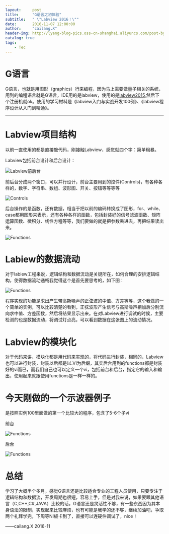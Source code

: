 ```yaml
---
layout:     post
title:      "G语言之初体验"
subtitle:   " \"Labview 2016！\""
date:       2016-11-07 12:00:00
author:     "cailang.X"
header-img: http://lyang-blog-pics.oss-cn-shanghai.aliyuncs.com/post-bg-2016/11-7/2016-11-07-post-bg.jpg?x-oss-process=image"
catalog: true
tags:
    - Tec
---
```



# G语言

G语言，也就是用图形（graphics）行来编程，因为马上需要做量子相关的系统，用到的编程语言就是G语言，IDE用的是labview，使用的是[labview2015](http://download.ni.com/evaluation/labview/ekit/other/downloader/2016LV-WinChn_downloader.exe
),然后下个注册机就ok。使用的学习材料是《labview入门与实战开发100例》、《labview程序设计从入门到精通》。

---

# Labview项目结构

以前一直使用的都是直接敲代码，刚接触Labview，感觉就四个字：简单粗暴。

Labview包括前台设计和后台设计：

![Labview前后台](http://lyang-blog-pics.oss-cn-shanghai.aliyuncs.com/post-bg-2016/11-7/pic1.png?x-oss-process=image")

前后台分成两个窗口，可以并行设计，前台主要用到的控件(Controls)，有各种各样的，数字、字符串、数组、波形图、开关、按钮等等等等

![Controls](http://lyang-blog-pics.oss-cn-shanghai.aliyuncs.com/post-bg-2016/11-7/pic2.png?x-oss-process=image")

后台操作的是函数，还有数据，相当于把以前的编码转换成了图形，for、while、case都用图形来表示，还有各种各样的函数，包括封装好的信号滤波函数、矩阵运算函数、微积分、线性方程等等，我们要做的就是把参数丢进去，再把结果读出来。

![Functions](http://lyang-blog-pics.oss-cn-shanghai.aliyuncs.com/post-bg-2016/11-7/pic3.png?x-oss-process=image")

# Labiew的数据流动

对于labiew工程来说，逻辑结构和数据流动是关键所在，如何合理的安排逻辑结构，使得数据流动通畅我觉得这个是首先要思考的，如下图：

![Functions](http://lyang-blog-pics.oss-cn-shanghai.aliyuncs.com/post-bg-2016/11-7/pic4.png?x-oss-process=image")

程序实现的功能是求出产生带高斯噪声的正弦波的中值、方差等等，这个我做的一个简单的实例，可以比较清楚的看到，正弦波形产生信号与高斯噪声相加后分别流向求中值、方差函数，然后将结果显示出来。在对Labview进行调试的时候，主要检测的也是数据流动，将调试灯点亮，可以看到数据在这张图上的流动情况。

# Labview的模块化

对于代码来讲，模块化都是用代码来实现的，将代码进行封装，相同的，Labview也可以进行封装，封装以后都是以.VI为后缀，其实后台用到的functions都是封装好的vi而已，而我们自己也可以定义一个vi，包括前台和后台，指定它的输入和输出，使用起来就跟使用functions是一样一样的。

# 今天刚做的一个示波器例子

是按照实例100里面做的第一个比较大的程序，包含了5-6个子vi

前台

![Functions](http://lyang-blog-pics.oss-cn-shanghai.aliyuncs.com/post-bg-2016/11-7/pic5.png?x-oss-process=image")

后台

![Functions](http://lyang-blog-pics.oss-cn-shanghai.aliyuncs.com/post-bg-2016/11-7/pic6.png?x-oss-process=image")

# 总结

学习了大概半个多月，感觉G语言还是比较适合专业的工程人员使用，只要专注于逻辑结构和数据流，开发周期也很短，容易上手，但是对我来说，如果要跟其他语言（C,C++,C#,JAVA）比较的话，G语言还是灵活性不够，有一些东西因为其本身语法的限制，实现起来比较麻烦，也有可能是我学的还不够，继续加油吧，争取两个礼拜学完，下周等NI板卡到了，直接可以连硬件调试了，nice！

——cailang.X 2016-11
